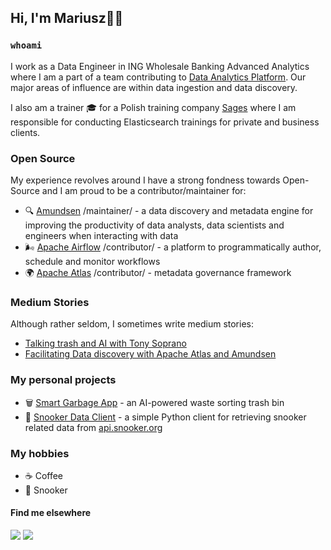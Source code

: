 ## Hi, I'm Mariusz✌🏻

### `whoami`

I work as a Data Engineer in ING Wholesale Banking Advanced Analytics where I am a part of a team contributing to [Data Analytics Platform](https://medium.com/wbaa/the-data-analytics-platform-91c6295c4e2). Our major areas of influence are within data ingestion and data discovery.

I also am a trainer 🎓 for a Polish training company [Sages](https://www.sages.pl/) where I am responsible for conducting Elasticsearch trainings for private and business clients. 

### Open Source

My experience revolves around I have a strong fondness towards Open-Source and I am proud to be a contributor/maintainer for:

- 🔍 [Amundsen](https://github.com/amundsen-io/amundsen) /maintainer/ - a data discovery and metadata engine for improving the productivity of data analysts, data scientists and engineers when interacting with data
- 🌬️ [Apache Airflow](https://github.com/apache/airflow) /contributor/ - a platform to programmatically author, schedule and monitor workflows
- 🌍 [Apache Atlas](https://github.com/apache/atlas) /contributor/ - metadata governance framework

### Medium Stories

Although rather seldom, I sometimes write medium stories:

- [Talking trash and AI with Tony Soprano](https://mariuszgorski.medium.com/talking-trash-and-ai-with-tony-soprano-15b88c7c930c)
- [Facilitating Data discovery with Apache Atlas and Amundsen](https://medium.com/wbaa/facilitating-data-discovery-with-apache-atlas-and-amundsen-631baa287c8b)

### My personal projects

- 🗑️ [Smart Garbage App](https://github.com/mgorsk1/garbage-detector-app) - an AI-powered waste sorting trash bin
- 🔴 [Snooker Data Client](https://github.com/mgorsk1/snooker) - a simple Python client for retrieving snooker related data from [api.snooker.org](http://api.snooker.org)

### My hobbies

- ☕ Coffee
- 🔴 Snooker

#### Find me elsewhere

[<img src="https://img.shields.io/badge/LinkedIn-0077B5?style=for-the-badge&logo=linkedin&logoColor=white" />](https://www.linkedin.com/in/gorskimariusz/) [<img src="https://img.shields.io/badge/Medium-12100E?style=for-the-badge&logo=medium&logoColor=white" />](https://mariuszgorski.medium.com/)

